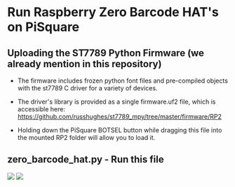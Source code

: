 # Run Raspberry Zero Barcode HAT's on PiSquare 

## Uploading the ST7789 Python Firmware (we already mention in this repository)
 * The firmware includes frozen python font files and pre-compiled objects with the st7789 C driver for a variety of devices.
 * The driver's library is provided as a single firmware.uf2 file, which is accessible here:
    https://github.com/russhughes/st7789_mpy/tree/master/firmware/RP2
    
 * Holding down the PiSquare BOTSEL button while dragging this file into the mounted RP2 folder will allow you to load it.

## zero_barcode_hat.py - Run this file

<img src = "https://github.com/sbcshop/PiSquare/blob/main/Run%20raspberry%20HAT's%20on%20PiSquare/images/img16.jpg" />
<img src = "https://github.com/sbcshop/PiSquare/blob/main/Run%20raspberry%20HAT's%20on%20PiSquare/images/img17.jpg" />
